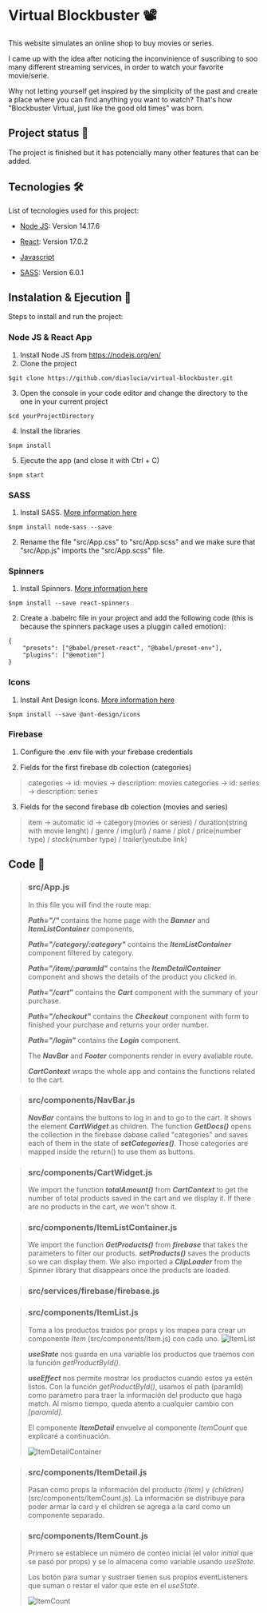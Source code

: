 # Virtual Blockbuster 📽️

This website simulates an online shop to buy movies or series.

I came up with the idea after noticing the inconvinience of suscribing to soo many different streaming services, in order to watch your favorite movie/serie.

Why not letting yourself get inspired by the simplicity of the past and create a place where you can find anything you want to watch? That's how "Blockbuster Virtual, just like the good old times" was born.
 
## Project status 🚧

The project is finished but it has potencially many other features that can be added.
 
## Tecnologies 🛠️

List of tecnologies used for this project:

- [Node JS](https://nodejs.org/es/): Version 14.17.6

- [React](https://es.reactjs.org/): Version 17.0.2

- [Javascript](https://www.javascript.com/)

- [SASS](https://sass-lang.com/): Version 6.0.1

## Instalation & Ejecution 🚀

Steps to install and run the project:

### Node JS & React App

1. Install Node JS from https://nodejs.org/en/
2. Clone the project
```
$git clone https://github.com/diaslucia/virtual-blockbuster.git
```
3. Open the console in your code editor and change the directory to the one in your current project
```
$cd yourProjectDirectory
```
4. Install the libraries
```
$npm install
```
5. Ejecute the app (and close it with Ctrl + C)
```
$npm start
```

### SASS

1. Install SASS. [More information here](https://create-react-app.dev/docs/adding-a-sass-stylesheet/)
```
$npm install node-sass --save
```
2. Rename the file "src/App.css" to "src/App.scss" and we make sure that "src/App.js" imports the "src/App.scss" file. 

### Spinners

1. Install Spinners. [More information here](https://www.davidhu.io/react-spinners/)
```
$npm install --save react-spinners
```
2. Create a .babelrc file in your project and add the following code (this is because the spinners package uses a pluggin called emotion):
```
{
    "presets": ["@babel/preset-react", "@babel/preset-env"],
    "plugins": ["@emotion"]
}
```

### Icons

1. Install Ant Design Icons. [More information here](https://ant.design/components/icon/)
```
$npm install --save @ant-design/icons
```

### Firebase

1. Configure the .env file with your firebase credentials

2. Fields for the first firebase db colection (categories)

> categories -> id: movies -> description: movies
> categories -> id: series -> description: series

3. Fields for the second firebase db colection (movies and series)

> item -> automatic id -> category(movies or series) / duration(string with movie lenght) / genre / img(url) / name / plot / price(number type) / stock(number type) / trailer(youtube link)


## Code 🍿

> ### src/App.js
> In this file you will find the route map:
> 
> ***Path="/"*** contains the home page with the ***Banner*** and ***ItemListContainer*** components.
> 
> ***Path="/category/:category"*** contains the ***ItemListContainer*** component filtered by category.
> 
> ***Path="/item/:paramId"*** contains the ***ItemDetailContainer*** component and shows the details of the product you clicked in.
> 
> ***Path="/cart"*** contains the ***Cart*** component with the summary of your purchase.
> 
> ***Path="/checkout"*** contains the ***Checkout*** component with form to finished your purchase and returns your order number.
>
> ***Path="/login"*** contains the ***Login*** component.
> 
> The ***NavBar*** and ***Footer*** components render in every avaliable route.
> 
> ***CartContext*** wraps the whole app and contains the functions related to the cart.

> ### src/components/NavBar.js
> ***NavBar*** contains the buttons to log in and to go to the cart.
> It shows the element ***CartWidget*** as children.
> The function ***GetDocs()*** opens the collection in the firebase dabase called "categories" and saves each of them in the state of ***setCategories()***. Those categories are mapped inside the return() to use them as buttons.

> ### src/components/CartWidget.js
> We import the function ***totalAmount()*** from ***CartContext*** to get the number of total products saved in the cart and we display it.
> If there are no products in the cart, we won't show it.

> ### src/components/ItemListContainer.js
> We import the function ***GetProducts()*** from ***firebase*** that takes the parameters to filter our products.
> ***setProducts()*** saves the products so we can display them.
> We also imported a ***ClipLoader*** from the Spinner library that disappears once the products are loaded.

> ### src/services/firebase/firebase.js
>

> ### src/components/ItemList.js
> Toma a los productos traidos por props y los mapea para crear un componente *Item* (src/components/Item.js) con cada uno.
>![ItemList](http://imgfz.com/i/Df62toE.png) 



> ***useState*** nos guarda en una variable los productos que traemos con la función *getProductById()*.
>
> ***useEffect*** nos permite mostrar los productos cuando estos ya estén listos. Con la función *getProductById()*, usamos el path (paramId) como parámetro para traer la información del producto que haga match. Al mismo tiempo, queda atento a cualquier cambio con *[paramId]*.
>
> El componente ***ItemDetail*** envuelve al componente *ItemCount* que explicaré a continuación.
> 
>![ItemDetailContainer](http://imgfz.com/i/4jdVlOq.png) 

> ### src/components/ItemDetail.js
> Pasan como props la información del producto *{item}* y *{children}* (src/components/ItemCount.js). La información se distribuye para poder armar la card y el children se agrega a la card como un componente separado.

> ### src/components/ItemCount.js
> Primero se establece un número de conteo inicial (el valor *initial* que se pasó por props) y se lo almacena como variable usando *useState*.
>
> Los botón para sumar y sustraer tienen sus propios eventListeners que suman o restar el valor que este en el *useState*.
>
> ![ItemCount](http://imgfz.com/i/Rxase4w.png)

